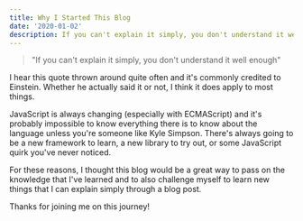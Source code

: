 ```yaml
---
title: Why I Started This Blog
date: '2020-01-02'
description: If you can't explain it simply, you don't understand it well enough
---
```


<blockquote>"If you can't explain it simply, you don't understand it well enough"</blockquote>

I hear this quote thrown around quite often and it's commonly credited to Einstein. Whether he actually said it or not, I think it does apply to most things.

JavaScript is always changing (especially with ECMAScript) and it's probably impossible to know everything there is to know about the language unless you're someone like Kyle Simpson.
There's always going to be a new framework to learn, a new library to try out, or some JavaScript quirk you've never noticed.

For these reasons, I thought this blog would be a great way to pass on the knowledge that I've learned and to also challenge myself to learn new things that I can explain simply through a blog post.

Thanks for joining me on this journey!
